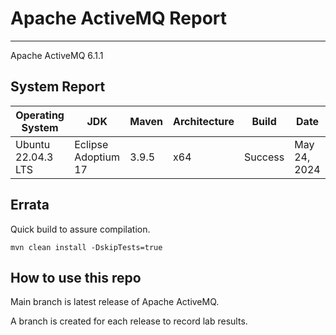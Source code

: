 # Apache ActiveMQ Report
--- 

Apache ActiveMQ 6.1.1

## System Report

| Operating System    | JDK       | Maven | Architecture | Build | Date  |
|---------------------|-----------|-------|--------------|-------|-------|
| Ubuntu 22.04.3 LTS          | Eclipse Adoptium 17   | 3.9.5 | x64      | Success | May 24, 2024 |



## Errata


Quick build to assure compilation. 
```
mvn clean install -DskipTests=true
```

## How to use this repo

Main branch is latest release of Apache ActiveMQ.

A branch is created for each release to record lab results.
